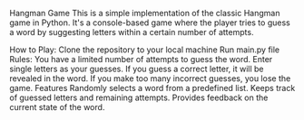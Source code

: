 Hangman Game
This is a simple implementation of the classic Hangman game in Python. It's a console-based game where the player tries to guess a word by suggesting letters within a certain number of attempts.

How to Play:
Clone the repository to your local machine
Run main.py file
Rules:
You have a limited number of attempts to guess the word.
Enter single letters as your guesses.
If you guess a correct letter, it will be revealed in the word.
If you make too many incorrect guesses, you lose the game.
Features
Randomly selects a word from a predefined list.
Keeps track of guessed letters and remaining attempts.
Provides feedback on the current state of the word.
